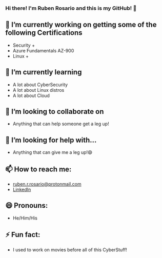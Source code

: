 ### Hi there! I'm Ruben Rosario and this is my GitHub! 👋

## 🔭 I’m currently working on getting some of the following Certifications
  - Security +
  - Azure Fundamentals AZ-900
  - Linux +

## 🌱 I’m currently learning
  - A lot about CyberSecurity
  - A lot about Linux distros
  - A lot about Cloud
  
## 👯 I’m looking to collaborate on
 - Anything that can help someone get a leg up!
 
## 🤔 I’m looking for help with...
 - Anything that can give me a leg up!😄

## 📫 How to reach me:
 - [ruben.r.rosario@protonmail.com](mailto:ruben.r.rosario@protonmail.com)
 - [LinkedIn](https://www.linkedin.com/in/rubenrrosario/)
 
## 😄 Pronouns:
 - He/Him/His
  
## ⚡ Fun fact:
 - I used to work on movies before all of this CyberStuff! 

